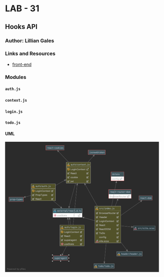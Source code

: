 # LAB - 31

## Hooks API

### Author: Lillian Gales

### Links and Resources
* [front-end](https://lab31-hooks-app.herokuapp.com/)

### Modules
#### `auth.js`
#### `context.js`
#### `login.js`
#### `todo.js`

#### UML
![UML](UML.png)
